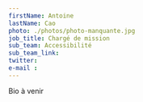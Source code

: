 ```yaml
---
firstName: Antoine
lastName: Cao
photo: ./photos/photo-manquante.jpg
job_title: Chargé de mission
sub_team: Accessibilité
sub_team_link:
twitter:
e-mail :
---
```


Bio à venir

